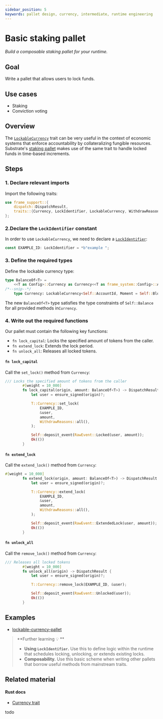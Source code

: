 ```yaml
---
sidebar_position: 5
keywords: pallet design, currency, intermediate, runtime engineering
---
```


# Basic staking pallet
_Build a composable staking pallet for your runtime._

## Goal
Write a pallet that allows users to lock funds.

## Use cases
- Staking
- Conviction voting 

## Overview
The [`LockableCurrency`][lockable-rustdocs] trait can be very useful in the context of economic systems that enforce accountability by collateralizing fungible resources.
Substrate's [staking pallet][staking-frame] makes use of the same trait to handle locked funds in time-based increments. 

## Steps

### 1. Declare relevant imports

Import the following traits:

```rust
use frame_support::{
	dispatch::DispatchResult,
	traits::{Currency, LockIdentifier, LockableCurrency, WithdrawReasons},
};
```

### 2.Declare the `LockIdentifier` constant
In order to use `LockableCurrency`, we need to declare a [`LockIdentifier`][lockidentifier-rustdocs]: 

```rust
const EXAMPLE_ID: LockIdentifier = *b"example ";
```

### 3. Define the required types

Define the lockable currency type:

```rust
type BalanceOf<T> =
	<<T as Config>::Currency as Currency<<T as frame_system::Config>::AccountId>>::Balance;
/*--snip--*/
	type Currency: LockableCurrency<Self::AccountId, Moment = Self::BlockNumber>;
```
The new `BalanceOf<T>` type satisfies the type constraints of `Self::Balance` for all provided 
methods in`Currency`. 

### 4. Write out the required functions

Our pallet must contain the following key functions:
- `fn lock_capital`: Locks the specified amount of tokens from the caller.
- `fn extend_lock`: Extends the lock period.
- `fn unlock_all`: Releases all locked tokens.

#### `fn lock_capital`
Call the `set_lock()` method from `Currency`:

```rust
/// Locks the specified amount of tokens from the caller
		#[weight = 10_000]
		fn lock_capital(origin, amount: BalanceOf<T>) -> DispatchResult {
			let user = ensure_signed(origin)?;

			T::Currency::set_lock(
				EXAMPLE_ID,
				&user,
				amount,
				WithdrawReasons::all(),
			);

			Self::deposit_event(RawEvent::Locked(user, amount));
			Ok(())
		}
```
#### `fn extend_lock`
Call the `extend_lock()` method from `Currency`:

```rust
#[weight = 10_000]
		fn extend_lock(origin, amount: BalanceOf<T>) -> DispatchResult {
			let user = ensure_signed(origin)?;

			T::Currency::extend_lock(
				EXAMPLE_ID,
				&user,
				amount,
				WithdrawReasons::all(),
			);

			Self::deposit_event(RawEvent::ExtendedLock(user, amount));
			Ok(())
		}
```

#### `fn unlock_all` 
Call the `remove_lock()` method from `Currency`:

```rust
/// Releases all locked tokens
		#[weight = 10_000]
		fn unlock_all(origin) -> DispatchResult {
			let user = ensure_signed(origin)?;

			T::Currency::remove_lock(EXAMPLE_ID, &user);

			Self::deposit_event(RawEvent::Unlocked(user));
			Ok(())
		}

```

## Examples
- [lockable-currency-pallet](../template-node/pallets/lockable-currency)

>**Further learning 💡 ** 
> - **Using `LockIdentifier`.** Use this to define logic within the runtime that schedules locking, unlocking, or extends existing locks.
> - **Composability.** Use this basic scheme when writing other pallets that borrow useful methods from mainstream traits.

## Related material
#### Rust docs
- [Currency trait](https://substrate.dev/rustdocs/v3.0.0/frame_support/traits/trait.Currency.html)

todo

[staking-frame]: https://substrate.dev/rustdocs/v3.0.0/pallet_staking/index.html
[lockable-rustdocs]: https://substrate.dev/rustdocs/v3.0.0/frame_support/traits/trait.LockableCurrency.html
[lockidentifier-rustdocs]: https://substrate.dev/rustdocs/v3.0.0/frame_support/traits/type.LockIdentifier.html